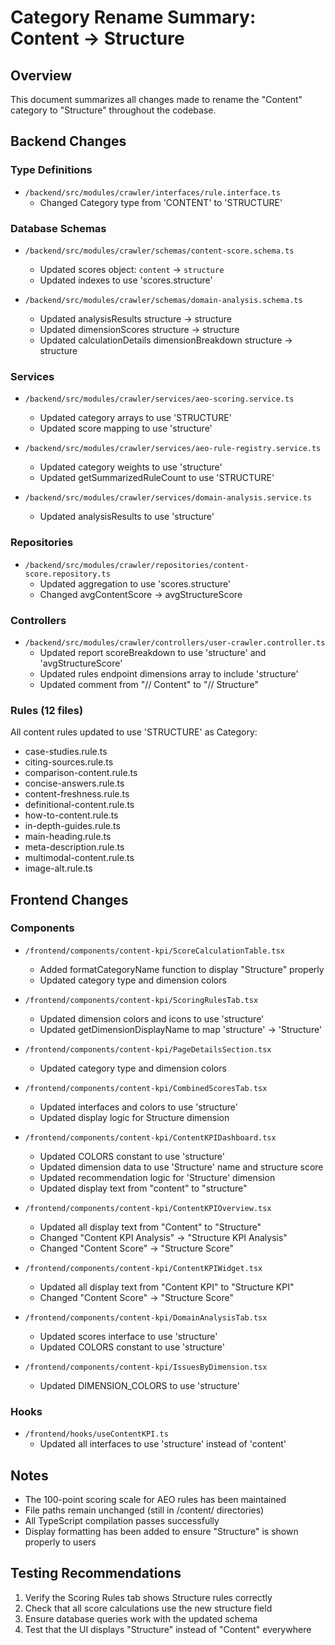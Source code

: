 # Category Rename Summary: Content → Structure

## Overview
This document summarizes all changes made to rename the "Content" category to "Structure" throughout the codebase.

## Backend Changes

### Type Definitions
- `/backend/src/modules/crawler/interfaces/rule.interface.ts`
  - Changed Category type from 'CONTENT' to 'STRUCTURE'

### Database Schemas
- `/backend/src/modules/crawler/schemas/content-score.schema.ts`
  - Updated scores object: `content` → `structure`
  - Updated indexes to use 'scores.structure'

- `/backend/src/modules/crawler/schemas/domain-analysis.schema.ts`
  - Updated analysisResults structure → structure
  - Updated dimensionScores structure → structure
  - Updated calculationDetails dimensionBreakdown structure → structure

### Services
- `/backend/src/modules/crawler/services/aeo-scoring.service.ts`
  - Updated category arrays to use 'STRUCTURE'
  - Updated score mapping to use 'structure'

- `/backend/src/modules/crawler/services/aeo-rule-registry.service.ts`
  - Updated category weights to use 'structure'
  - Updated getSummarizedRuleCount to use 'STRUCTURE'

- `/backend/src/modules/crawler/services/domain-analysis.service.ts`
  - Updated analysisResults to use 'structure'

### Repositories
- `/backend/src/modules/crawler/repositories/content-score.repository.ts`
  - Updated aggregation to use 'scores.structure'
  - Changed avgContentScore → avgStructureScore

### Controllers
- `/backend/src/modules/crawler/controllers/user-crawler.controller.ts`
  - Updated report scoreBreakdown to use 'structure' and 'avgStructureScore'
  - Updated rules endpoint dimensions array to include 'structure'
  - Updated comment from "// Content" to "// Structure"

### Rules (12 files)
All content rules updated to use 'STRUCTURE' as Category:
- case-studies.rule.ts
- citing-sources.rule.ts
- comparison-content.rule.ts
- concise-answers.rule.ts
- content-freshness.rule.ts
- definitional-content.rule.ts
- how-to-content.rule.ts
- in-depth-guides.rule.ts
- main-heading.rule.ts
- meta-description.rule.ts
- multimodal-content.rule.ts
- image-alt.rule.ts

## Frontend Changes

### Components
- `/frontend/components/content-kpi/ScoreCalculationTable.tsx`
  - Added formatCategoryName function to display "Structure" properly
  - Updated category type and dimension colors

- `/frontend/components/content-kpi/ScoringRulesTab.tsx`
  - Updated dimension colors and icons to use 'structure'
  - Updated getDimensionDisplayName to map 'structure' → 'Structure'

- `/frontend/components/content-kpi/PageDetailsSection.tsx`
  - Updated category type and dimension colors

- `/frontend/components/content-kpi/CombinedScoresTab.tsx`
  - Updated interfaces and colors to use 'structure'
  - Updated display logic for Structure dimension

- `/frontend/components/content-kpi/ContentKPIDashboard.tsx`
  - Updated COLORS constant to use 'structure'
  - Updated dimension data to use 'Structure' name and structure score
  - Updated recommendation logic for 'Structure' dimension
  - Updated display text from "content" to "structure"

- `/frontend/components/content-kpi/ContentKPIOverview.tsx`
  - Updated all display text from "Content" to "Structure"
  - Changed "Content KPI Analysis" → "Structure KPI Analysis"
  - Changed "Content Score" → "Structure Score"

- `/frontend/components/content-kpi/ContentKPIWidget.tsx`
  - Updated all display text from "Content KPI" to "Structure KPI"
  - Changed "Content Score" → "Structure Score"

- `/frontend/components/content-kpi/DomainAnalysisTab.tsx`
  - Updated scores interface to use 'structure'
  - Updated COLORS constant to use 'structure'

- `/frontend/components/content-kpi/IssuesByDimension.tsx`
  - Updated DIMENSION_COLORS to use 'structure'

### Hooks
- `/frontend/hooks/useContentKPI.ts`
  - Updated all interfaces to use 'structure' instead of 'content'

## Notes
- The 100-point scoring scale for AEO rules has been maintained
- File paths remain unchanged (still in /content/ directories)
- All TypeScript compilation passes successfully
- Display formatting has been added to ensure "Structure" is shown properly to users

## Testing Recommendations
1. Verify the Scoring Rules tab shows Structure rules correctly
2. Check that all score calculations use the new structure field
3. Ensure database queries work with the updated schema
4. Test that the UI displays "Structure" instead of "Content" everywhere